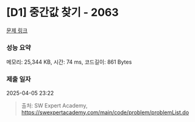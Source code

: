 # [D1] 중간값 찾기 - 2063 

[문제 링크](https://swexpertacademy.com/main/code/problem/problemDetail.do?contestProbId=AV5QPsXKA2UDFAUq) 

### 성능 요약

메모리: 25,344 KB, 시간: 74 ms, 코드길이: 861 Bytes

### 제출 일자

2025-04-05 23:22



> 출처: SW Expert Academy, https://swexpertacademy.com/main/code/problem/problemList.do